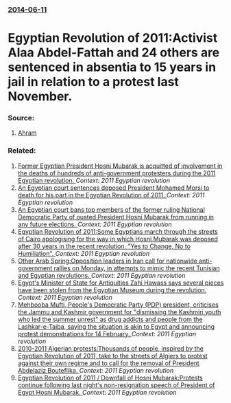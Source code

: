 ### [2014-06-11](/news/2014/06/11/index.md)

# Egyptian Revolution of 2011:Activist Alaa Abdel-Fattah and 24 others are sentenced in absentia to 15 years in jail in relation to a protest last November. 




### Source:

1. [Ahram](http://english.ahram.org.eg/NewsContent/1/64/103419/Egypt/Politics-/UPDATED-Activist-Alaa-AbdelFattah-gets-year-jail-t.aspx)

### Related:

1. [Former Egyptian President Hosni Mubarak is acquitted of involvement in the deaths of hundreds of anti-government protesters during the 2011 Egyptian revolution. ](/news/2017/03/2/former-egyptian-president-hosni-mubarak-is-acquitted-of-involvement-in-the-deaths-of-hundreds-of-anti-government-protesters-during-the-2011.md) _Context: 2011 Egyptian revolution_
2. [An Egyptian court sentences deposed President Mohamed Morsi to death for his part in the Egyptian Revolution of 2011. ](/news/2015/05/16/an-egyptian-court-sentences-deposed-president-mohamed-morsi-to-death-for-his-part-in-the-egyptian-revolution-of-2011.md) _Context: 2011 Egyptian revolution_
3. [An Egyptian court bans top members of the former ruling National Democratic Party of ousted President Hosni Mubarak from running in any future elections. ](/news/2014/05/6/an-egyptian-court-bans-top-members-of-the-former-ruling-national-democratic-party-of-ousted-president-hosni-mubarak-from-running-in-any-futu.md) _Context: 2011 Egyptian revolution_
4. [Egyptian Revolution of 2011:Some Egyptians march through the streets of Cairo apologising for the way in which Hosni Mubarak was deposed after 30 years in the recent revolution. "Yes to Change, No to Humiliation". ](/news/2011/02/18/egyptian-revolution-of-2011-psome-egyptians-march-through-the-streets-of-cairo-apologising-for-the-way-in-which-hosni-mubarak-was-deposed-af.md) _Context: 2011 Egyptian revolution_
5. [Other Arab Spring:Opposition leaders in Iran call for nationwide anti-government rallies on Monday, in attempts to mimic the recent Tunisian and Egyptian revolutions. ](/news/2011/02/13/other-arab-spring-popposition-leaders-in-iran-call-for-nationwide-anti-government-rallies-on-monday-in-attempts-to-mimic-the-recent-tunisia.md) _Context: 2011 Egyptian revolution_
6. [Egypt's Minister of State for Antiquities Zahi Hawass says several pieces have been stolen from the Egyptian Museum during the revolution. ](/news/2011/02/13/egypt-s-minister-of-state-for-antiquities-zahi-hawass-says-several-pieces-have-been-stolen-from-the-egyptian-museum-during-the-revolution.md) _Context: 2011 Egyptian revolution_
7. [Mehbooba Mufti, People's Democratic Party (PDP) president, criticises the Jammu and Kashmir government for "dismissing the Kashmiri youth who led the summer unrest" as drug addicts and people from the Lashkar-e-Taiba, saying the situation is akin to Egypt and announcing protest demonstrations for 14 February. ](/news/2011/02/12/mehbooba-mufti-people-s-democratic-party-pdp-president-criticises-the-jammu-and-kashmir-government-for-dismissing-the-kashmiri-youth-wh.md) _Context: 2011 Egyptian revolution_
8. [2010-2011 Algerian protests:Thousands of people, inspired by the Egyptian Revolution of 2011, take to the streets of Algiers to protest against their own regime and to call for the removal of President Abdelaziz Bouteflika. ](/news/2011/02/12/2010a2011-algerian-protests-pthousands-of-people-inspired-by-the-egyptian-revolution-of-2011-take-to-the-streets-of-algiers-to-protest-a.md) _Context: 2011 Egyptian revolution_
9. [Egyptian Revolution of 2011 / Downfall of Hosni Mubarak:Protests continue following last night's non-resignation speech of President of Egypt Hosni Mubarak. ](/news/2011/02/11/egyptian-revolution-of-2011-downfall-of-hosni-mubarak-pprotests-continue-following-last-night-s-non-resignation-speech-of-president-of-egy.md) _Context: 2011 Egyptian revolution_
